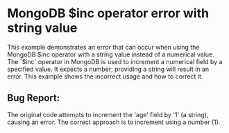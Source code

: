# MongoDB $inc operator error with string value
This example demonstrates an error that can occur when using the MongoDB $inc operator with a string value instead of a numerical value.
The `$inc` operator in MongoDB is used to increment a numerical field by a specified value.  It expects a number; providing a string will result in an error.  This example shows the incorrect usage and how to correct it.

## Bug Report:
The original code attempts to increment the 'age' field by '1' (a string), causing an error.  The correct approach is to increment using a number (1).